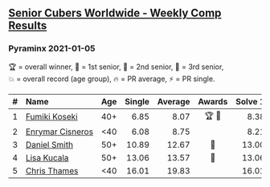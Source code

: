 <style>table {white-space: nowrap;}</style>
<link rel="stylesheet" type="text/css" href="/scw-comp/css/flags.css" />

## [Senior Cubers Worldwide - Weekly Comp Results](/scw-comp/results/)
### Pyraminx 2021-01-05

<span style="white-space: nowrap;">🏆 = overall winner</span>, <span style="white-space: nowrap;">🥇 = 1st senior</span>, <span style="white-space: nowrap;">🥈 = 2nd senior</span>, <span style="white-space: nowrap;">🥉 = 3rd senior</span>, <span style="white-space: nowrap;">💥 = overall record (age group)</span>, <span style="white-space: nowrap;">🔥 = PR average</span>, <span style="white-space: nowrap;">⚡ = PR single</span>.

| # | Name | Age | Single | Average | Awards | Solve 1 | Solve 2 | Solve 3 | Solve 4 | Solve 5 | Video |
| :--: | :-- | :--: | --: | --: | :--: | --: | --: | --: | --: | --: | :-- |
| 1 | [Fumiki Koseki](../../persons/fumiki_koseki/pyram.md) | 40+ | 6.85 | 8.07 | 🏆 🥇 | 8.38 | 8.13 | 7.69 | 6.85 | 9.01 | [Desktop](https://www.facebook.com/events/430051568136756/permalink/434358744372705) / [Mobile](https://m.facebook.com/events/430051568136756?view=permalink&id=434358744372705) |
| 2 | [Enrymar Cisneros](../../persons/enrymar_cisneros/pyram.md) | <40 | 6.08 | 8.75 |  | 8.21 | 10.16 | 10.04 | 6.08 | 8.00 | [Desktop](https://www.facebook.com/events/430051568136756/permalink/434530131022233) / [Mobile](https://m.facebook.com/events/430051568136756?view=permalink&id=434530131022233) |
| 3 | [Daniel Smith](../../persons/daniel_smith/pyram.md) | 50+ | 10.89 | 12.67 | 🥈 | 13.00 | 13.36 | 11.96 | 10.89 | 13.05 | [Desktop](https://www.facebook.com/events/430051568136756/permalink/434390421036204) / [Mobile](https://m.facebook.com/events/430051568136756?view=permalink&id=434390421036204) |
| 4 | [Lisa Kucala](../../persons/lisa_kucala/pyram.md) | 50+ | 13.06 | 13.57 | 🥉 | 13.06 | 14.49 | 14.20 | 13.30 | 13.20 | [Desktop](https://www.facebook.com/events/430051568136756/permalink/434252777716635) / [Mobile](https://m.facebook.com/events/430051568136756?view=permalink&id=434252777716635) |
| 5 | [Chris Thames](../../persons/chris_thames/pyram.md) | <40 | 16.01 | 19.83 |  | 16.01 | 22.68 | 20.57 | 21.93 | 16.98 | [Desktop](https://www.facebook.com/events/430051568136756/permalink/433894771085769) / [Mobile](https://m.facebook.com/events/430051568136756?view=permalink&id=433894771085769) |

<!-- Global site tag (gtag.js) - Google Analytics -->
<script async src="https://www.googletagmanager.com/gtag/js?id=UA-86348435-3"></script>
<script>window.dataLayer = window.dataLayer || []; function gtag() {dataLayer.push(arguments);} gtag('js', new Date()); gtag('config', 'UA-86348435-3');</script>
